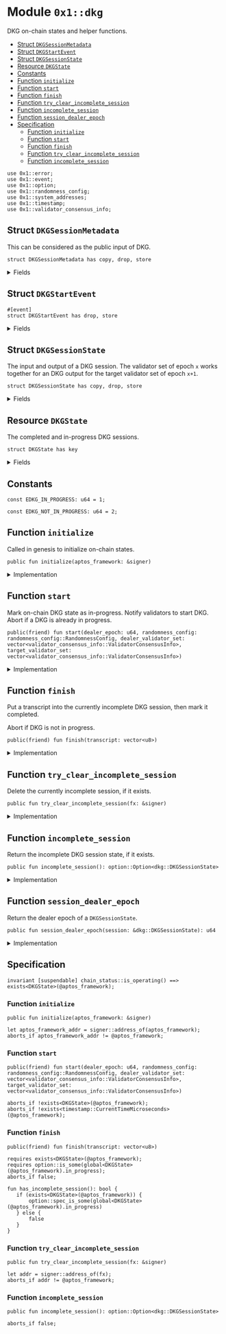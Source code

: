 
<a id="0x1_dkg"></a>

# Module `0x1::dkg`

DKG on-chain states and helper functions.


-  [Struct `DKGSessionMetadata`](#0x1_dkg_DKGSessionMetadata)
-  [Struct `DKGStartEvent`](#0x1_dkg_DKGStartEvent)
-  [Struct `DKGSessionState`](#0x1_dkg_DKGSessionState)
-  [Resource `DKGState`](#0x1_dkg_DKGState)
-  [Constants](#@Constants_0)
-  [Function `initialize`](#0x1_dkg_initialize)
-  [Function `start`](#0x1_dkg_start)
-  [Function `finish`](#0x1_dkg_finish)
-  [Function `try_clear_incomplete_session`](#0x1_dkg_try_clear_incomplete_session)
-  [Function `incomplete_session`](#0x1_dkg_incomplete_session)
-  [Function `session_dealer_epoch`](#0x1_dkg_session_dealer_epoch)
-  [Specification](#@Specification_1)
    -  [Function `initialize`](#@Specification_1_initialize)
    -  [Function `start`](#@Specification_1_start)
    -  [Function `finish`](#@Specification_1_finish)
    -  [Function `try_clear_incomplete_session`](#@Specification_1_try_clear_incomplete_session)
    -  [Function `incomplete_session`](#@Specification_1_incomplete_session)


<pre><code>use 0x1::error;<br/>use 0x1::event;<br/>use 0x1::option;<br/>use 0x1::randomness_config;<br/>use 0x1::system_addresses;<br/>use 0x1::timestamp;<br/>use 0x1::validator_consensus_info;<br/></code></pre>



<a id="0x1_dkg_DKGSessionMetadata"></a>

## Struct `DKGSessionMetadata`

This can be considered as the public input of DKG.


<pre><code>struct DKGSessionMetadata has copy, drop, store<br/></code></pre>



<details>
<summary>Fields</summary>


<dl>
<dt>
<code>dealer_epoch: u64</code>
</dt>
<dd>

</dd>
<dt>
<code>randomness_config: randomness_config::RandomnessConfig</code>
</dt>
<dd>

</dd>
<dt>
<code>dealer_validator_set: vector&lt;validator_consensus_info::ValidatorConsensusInfo&gt;</code>
</dt>
<dd>

</dd>
<dt>
<code>target_validator_set: vector&lt;validator_consensus_info::ValidatorConsensusInfo&gt;</code>
</dt>
<dd>

</dd>
</dl>


</details>

<a id="0x1_dkg_DKGStartEvent"></a>

## Struct `DKGStartEvent`



<pre><code>&#35;[event]<br/>struct DKGStartEvent has drop, store<br/></code></pre>



<details>
<summary>Fields</summary>


<dl>
<dt>
<code>session_metadata: dkg::DKGSessionMetadata</code>
</dt>
<dd>

</dd>
<dt>
<code>start_time_us: u64</code>
</dt>
<dd>

</dd>
</dl>


</details>

<a id="0x1_dkg_DKGSessionState"></a>

## Struct `DKGSessionState`

The input and output of a DKG session.
The validator set of epoch <code>x</code> works together for an DKG output for the target validator set of epoch <code>x&#43;1</code>.


<pre><code>struct DKGSessionState has copy, drop, store<br/></code></pre>



<details>
<summary>Fields</summary>


<dl>
<dt>
<code>metadata: dkg::DKGSessionMetadata</code>
</dt>
<dd>

</dd>
<dt>
<code>start_time_us: u64</code>
</dt>
<dd>

</dd>
<dt>
<code>transcript: vector&lt;u8&gt;</code>
</dt>
<dd>

</dd>
</dl>


</details>

<a id="0x1_dkg_DKGState"></a>

## Resource `DKGState`

The completed and in-progress DKG sessions.


<pre><code>struct DKGState has key<br/></code></pre>



<details>
<summary>Fields</summary>


<dl>
<dt>
<code>last_completed: option::Option&lt;dkg::DKGSessionState&gt;</code>
</dt>
<dd>

</dd>
<dt>
<code>in_progress: option::Option&lt;dkg::DKGSessionState&gt;</code>
</dt>
<dd>

</dd>
</dl>


</details>

<a id="@Constants_0"></a>

## Constants


<a id="0x1_dkg_EDKG_IN_PROGRESS"></a>



<pre><code>const EDKG_IN_PROGRESS: u64 &#61; 1;<br/></code></pre>



<a id="0x1_dkg_EDKG_NOT_IN_PROGRESS"></a>



<pre><code>const EDKG_NOT_IN_PROGRESS: u64 &#61; 2;<br/></code></pre>



<a id="0x1_dkg_initialize"></a>

## Function `initialize`

Called in genesis to initialize on-chain states.


<pre><code>public fun initialize(aptos_framework: &amp;signer)<br/></code></pre>



<details>
<summary>Implementation</summary>


<pre><code>public fun initialize(aptos_framework: &amp;signer) &#123;<br/>    system_addresses::assert_aptos_framework(aptos_framework);<br/>    if (!exists&lt;DKGState&gt;(@aptos_framework)) &#123;<br/>        move_to&lt;DKGState&gt;(<br/>            aptos_framework,<br/>            DKGState &#123;<br/>                last_completed: std::option::none(),<br/>                in_progress: std::option::none(),<br/>            &#125;<br/>        );<br/>    &#125;<br/>&#125;<br/></code></pre>



</details>

<a id="0x1_dkg_start"></a>

## Function `start`

Mark on-chain DKG state as in-progress. Notify validators to start DKG.
Abort if a DKG is already in progress.


<pre><code>public(friend) fun start(dealer_epoch: u64, randomness_config: randomness_config::RandomnessConfig, dealer_validator_set: vector&lt;validator_consensus_info::ValidatorConsensusInfo&gt;, target_validator_set: vector&lt;validator_consensus_info::ValidatorConsensusInfo&gt;)<br/></code></pre>



<details>
<summary>Implementation</summary>


<pre><code>public(friend) fun start(<br/>    dealer_epoch: u64,<br/>    randomness_config: RandomnessConfig,<br/>    dealer_validator_set: vector&lt;ValidatorConsensusInfo&gt;,<br/>    target_validator_set: vector&lt;ValidatorConsensusInfo&gt;,<br/>) acquires DKGState &#123;<br/>    let dkg_state &#61; borrow_global_mut&lt;DKGState&gt;(@aptos_framework);<br/>    let new_session_metadata &#61; DKGSessionMetadata &#123;<br/>        dealer_epoch,<br/>        randomness_config,<br/>        dealer_validator_set,<br/>        target_validator_set,<br/>    &#125;;<br/>    let start_time_us &#61; timestamp::now_microseconds();<br/>    dkg_state.in_progress &#61; std::option::some(DKGSessionState &#123;<br/>        metadata: new_session_metadata,<br/>        start_time_us,<br/>        transcript: vector[],<br/>    &#125;);<br/><br/>    emit(DKGStartEvent &#123;<br/>        start_time_us,<br/>        session_metadata: new_session_metadata,<br/>    &#125;);<br/>&#125;<br/></code></pre>



</details>

<a id="0x1_dkg_finish"></a>

## Function `finish`

Put a transcript into the currently incomplete DKG session, then mark it completed.

Abort if DKG is not in progress.


<pre><code>public(friend) fun finish(transcript: vector&lt;u8&gt;)<br/></code></pre>



<details>
<summary>Implementation</summary>


<pre><code>public(friend) fun finish(transcript: vector&lt;u8&gt;) acquires DKGState &#123;<br/>    let dkg_state &#61; borrow_global_mut&lt;DKGState&gt;(@aptos_framework);<br/>    assert!(option::is_some(&amp;dkg_state.in_progress), error::invalid_state(EDKG_NOT_IN_PROGRESS));<br/>    let session &#61; option::extract(&amp;mut dkg_state.in_progress);<br/>    session.transcript &#61; transcript;<br/>    dkg_state.last_completed &#61; option::some(session);<br/>    dkg_state.in_progress &#61; option::none();<br/>&#125;<br/></code></pre>



</details>

<a id="0x1_dkg_try_clear_incomplete_session"></a>

## Function `try_clear_incomplete_session`

Delete the currently incomplete session, if it exists.


<pre><code>public fun try_clear_incomplete_session(fx: &amp;signer)<br/></code></pre>



<details>
<summary>Implementation</summary>


<pre><code>public fun try_clear_incomplete_session(fx: &amp;signer) acquires DKGState &#123;<br/>    system_addresses::assert_aptos_framework(fx);<br/>    if (exists&lt;DKGState&gt;(@aptos_framework)) &#123;<br/>        let dkg_state &#61; borrow_global_mut&lt;DKGState&gt;(@aptos_framework);<br/>        dkg_state.in_progress &#61; option::none();<br/>    &#125;<br/>&#125;<br/></code></pre>



</details>

<a id="0x1_dkg_incomplete_session"></a>

## Function `incomplete_session`

Return the incomplete DKG session state, if it exists.


<pre><code>public fun incomplete_session(): option::Option&lt;dkg::DKGSessionState&gt;<br/></code></pre>



<details>
<summary>Implementation</summary>


<pre><code>public fun incomplete_session(): Option&lt;DKGSessionState&gt; acquires DKGState &#123;<br/>    if (exists&lt;DKGState&gt;(@aptos_framework)) &#123;<br/>        borrow_global&lt;DKGState&gt;(@aptos_framework).in_progress<br/>    &#125; else &#123;<br/>        option::none()<br/>    &#125;<br/>&#125;<br/></code></pre>



</details>

<a id="0x1_dkg_session_dealer_epoch"></a>

## Function `session_dealer_epoch`

Return the dealer epoch of a <code>DKGSessionState</code>.


<pre><code>public fun session_dealer_epoch(session: &amp;dkg::DKGSessionState): u64<br/></code></pre>



<details>
<summary>Implementation</summary>


<pre><code>public fun session_dealer_epoch(session: &amp;DKGSessionState): u64 &#123;<br/>    session.metadata.dealer_epoch<br/>&#125;<br/></code></pre>



</details>

<a id="@Specification_1"></a>

## Specification



<pre><code>invariant [suspendable] chain_status::is_operating() &#61;&#61;&gt; exists&lt;DKGState&gt;(@aptos_framework);<br/></code></pre>



<a id="@Specification_1_initialize"></a>

### Function `initialize`


<pre><code>public fun initialize(aptos_framework: &amp;signer)<br/></code></pre>




<pre><code>let aptos_framework_addr &#61; signer::address_of(aptos_framework);<br/>aborts_if aptos_framework_addr !&#61; @aptos_framework;<br/></code></pre>



<a id="@Specification_1_start"></a>

### Function `start`


<pre><code>public(friend) fun start(dealer_epoch: u64, randomness_config: randomness_config::RandomnessConfig, dealer_validator_set: vector&lt;validator_consensus_info::ValidatorConsensusInfo&gt;, target_validator_set: vector&lt;validator_consensus_info::ValidatorConsensusInfo&gt;)<br/></code></pre>




<pre><code>aborts_if !exists&lt;DKGState&gt;(@aptos_framework);<br/>aborts_if !exists&lt;timestamp::CurrentTimeMicroseconds&gt;(@aptos_framework);<br/></code></pre>



<a id="@Specification_1_finish"></a>

### Function `finish`


<pre><code>public(friend) fun finish(transcript: vector&lt;u8&gt;)<br/></code></pre>




<pre><code>requires exists&lt;DKGState&gt;(@aptos_framework);<br/>requires option::is_some(global&lt;DKGState&gt;(@aptos_framework).in_progress);<br/>aborts_if false;<br/></code></pre>




<a id="0x1_dkg_has_incomplete_session"></a>


<pre><code>fun has_incomplete_session(): bool &#123;<br/>   if (exists&lt;DKGState&gt;(@aptos_framework)) &#123;<br/>       option::spec_is_some(global&lt;DKGState&gt;(@aptos_framework).in_progress)<br/>   &#125; else &#123;<br/>       false<br/>   &#125;<br/>&#125;<br/></code></pre>



<a id="@Specification_1_try_clear_incomplete_session"></a>

### Function `try_clear_incomplete_session`


<pre><code>public fun try_clear_incomplete_session(fx: &amp;signer)<br/></code></pre>




<pre><code>let addr &#61; signer::address_of(fx);<br/>aborts_if addr !&#61; @aptos_framework;<br/></code></pre>



<a id="@Specification_1_incomplete_session"></a>

### Function `incomplete_session`


<pre><code>public fun incomplete_session(): option::Option&lt;dkg::DKGSessionState&gt;<br/></code></pre>




<pre><code>aborts_if false;<br/></code></pre>


[move-book]: https://aptos.dev/move/book/SUMMARY
